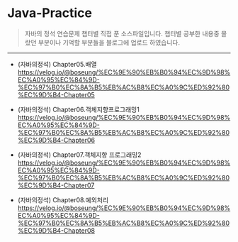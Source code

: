 # Java-Practice
> 자바의 정석 연습문제 챕터별 직접 푼 소스파일입니다.
> 챕터별 공부한 내용중 몰랐던 부분이나 기억할 부분들을 블로그에 업로드 하였습니다.
---
* (자바의정석) Chapter05.배열   
<https://velog.io/@boseung/%EC%9E%90%EB%B0%94%EC%9D%98%EC%A0%95%EC%84%9D-%EC%97%B0%EC%8A%B5%EB%AC%B8%EC%A0%9C%ED%92%80%EC%9D%B4-Chapter05>

* (자바의정석) Chapter06.객체지향프로그래밍1   
<https://velog.io/@boseung/%EC%9E%90%EB%B0%94%EC%9D%98%EC%A0%95%EC%84%9D-%EC%97%B0%EC%8A%B5%EB%AC%B8%EC%A0%9C%ED%92%80%EC%9D%B4-Chapter06>

* (자바의정석) Chapter07.객체지향 프로그래밍2   
<https://velog.io/@boseung/%EC%9E%90%EB%B0%94%EC%9D%98%EC%A0%95%EC%84%9D-%EC%97%B0%EC%8A%B5%EB%AC%B8%EC%A0%9C%ED%92%80%EC%9D%B4-Chapter07>

* (자바의정석) Chapter08.예외처리   
<https://velog.io/@boseung/%EC%9E%90%EB%B0%94%EC%9D%98%EC%A0%95%EC%84%9D-%EC%97%B0%EC%8A%B5%EB%AC%B8%EC%A0%9C%ED%92%80%EC%9D%B4-Chapter08>

